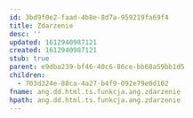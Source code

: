 ```yaml
---
id: 3bd9f0e2-faad-4b8e-8d7a-959219fa69f4
title: Zdarzenie
desc: ''
updated: 1612940987121
created: 1612940987121
stub: true
parent: e9dba239-bf46-40c6-86ce-bb68a59bb1d5
children:
  - 703d324e-88ca-4a27-b4f9-092e79e0d102
fname: ang.dd.html.ts.funkcja.ang.zdarzenie
hpath: ang.dd.html.ts.funkcja.ang.zdarzenie
---
```




